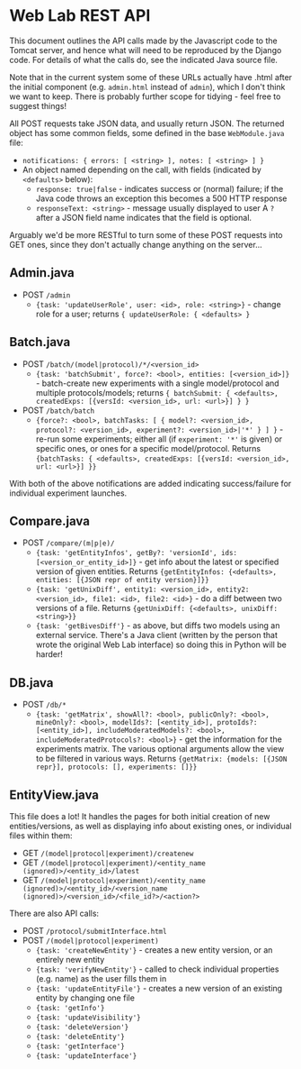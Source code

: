 # Web Lab REST API

This document outlines the API calls made by the Javascript code to the Tomcat server, and hence what will need to be reproduced by the Django code.
For details of what the calls do, see the indicated Java source file.

Note that in the current system some of these URLs actually have .html after the initial component (e.g. `admin.html` instead of `admin`), which I don't think we want to keep.
There is probably further scope for tidying - feel free to suggest things!

All POST requests take JSON data, and usually return JSON.
The returned object has some common fields, some defined in the base `WebModule.java` file:
* `notifications: { errors: [ <string> ], notes: [ <string> ] }`
* An object named depending on the call, with fields (indicated by `<defaults>` below):
    * `response: true|false` - indicates success or (normal) failure; if the Java code throws an exception this becomes a 500 HTTP response
    * `responseText: <string>` - message usually displayed to user
A `?` after a JSON field name indicates that the field is optional.

Arguably we'd be more RESTful to turn some of these POST requests into GET ones, since they don't actually change anything on the server...

## Admin.java

* POST `/admin`
    * `{task: 'updateUserRole', user: <id>, role: <string>}` - change role for a user; returns `{ updateUserRole: { <defaults> }`

## Batch.java

* POST `/batch/(model|protocol)/*/<version_id>`
    * `{task: 'batchSubmit', force?: <bool>, entities: [<version_id>]}` - batch-create new experiments with a single model/protocol and multiple protocols/models; returns `{ batchSubmit: { <defaults>, createdExps: [{versId: <version_id>, url: <url>}] } }`
* POST `/batch/batch`
    * `{force?: <bool>, batchTasks: [ { model?: <version_id>, protocol?: <version_id>, experiment?: <version_id>|'*' } ] }` - re-run some experiments; either all (if `experiment: '*'` is given) or specific ones, or ones for a specific model/protocol. Returns `{batchTasks: { <defaults>, createdExps: [{versId: <version_id>, url: <url>}] }}`

With both of the above notifications are added indicating success/failure for individual experiment launches.

## Compare.java

* POST `/compare/(m|p|e)/`
    * `{task: 'getEntityInfos', getBy?: 'versionId', ids: [<version_or_entity_id>]}` - get info about the latest or specified version of given entities. Returns `{getEntityInfos: {<defaults>, entities: [{JSON repr of entity version}]}}`
    * `{task: 'getUnixDiff', entity1: <version_id>, entity2: <version_id>, file1: <id>, file2: <id>}` - do a diff between two versions of a file. Returns `{getUnixDiff: {<defaults>, unixDiff: <string>}}`
    * `{task: 'getBivesDiff'}` - as above, but diffs two models using an external service. There's a Java client (written by the person that wrote the original Web Lab interface) so doing this in Python will be harder!

## DB.java

* POST `/db/*`
    * `{task: 'getMatrix', showAll?: <bool>, publicOnly?: <bool>, mineOnly?: <bool>, modelIds?: [<entity_id>], protoIds?: [<entity_id>], includeModeratedModels?: <bool>, includeModeratedProtocols?: <bool>}` - get the information for the experiments matrix. The various optional arguments allow the view to be filtered in various ways. Returns `{getMatrix: {models: [{JSON repr}], protocols: [], experiments: []}}`

## EntityView.java

This file does a lot! It handles the pages for both initial creation of new entities/versions, as well as displaying info about existing ones, or individual files within them:
* GET `/(model|protocol|experiment)/createnew`
* GET `/(model|protocol|experiment)/<entity_name (ignored)>/<entity_id>/latest`
* GET `/(model|protocol|experiment)/<entity_name (ignored)>/<entity_id>/<version_name (ignored)>/<version_id>/<file_id?>/<action?>`

There are also API calls:
* POST `/protocol/submitInterface.html`
* POST `/(model|protocol|experiment)`
    * `{task: 'createNewEntity'}` - creates a new entity version, or an entirely new entity
    * `{task: 'verifyNewEntity'}` - called to check individual properties (e.g. name) as the user fills them in
    * `{task: 'updateEntityFile'}` - creates a new version of an existing entity by changing one file
    * `{task: 'getInfo'}`
    * `{task: 'updateVisibility'}`
    * `{task: 'deleteVersion'}`
    * `{task: 'deleteEntity'}`
    * `{task: 'getInterface'}`
    * `{task: 'updateInterface'}`
